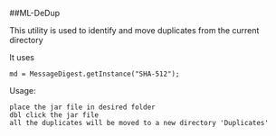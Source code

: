 ##ML-DeDup

This utility is used to identify and move duplicates from the current directory

It uses 
    
    md = MessageDigest.getInstance("SHA-512");

Usage:

    place the jar file in desired folder
    dbl click the jar file
    all the duplicates will be moved to a new directory 'Duplicates'

